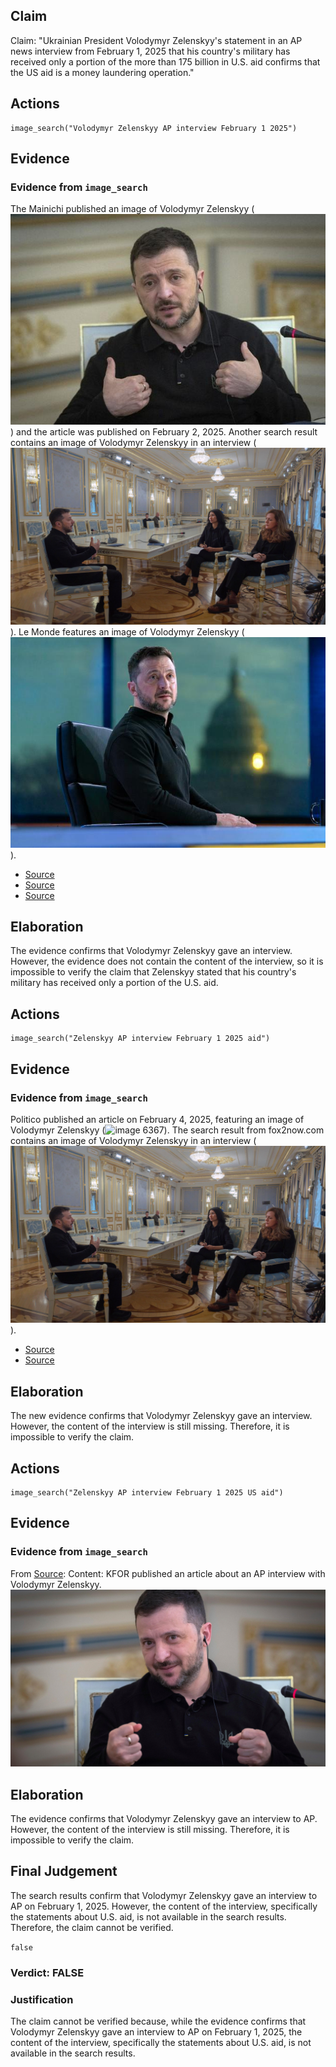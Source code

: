 ## Claim
Claim: "Ukrainian President Volodymyr Zelenskyy's statement in an AP news interview from February 1, 2025 that his country's military has received only a portion of the more than 175 billion in U.S. aid confirms that the US aid is a money laundering operation."

## Actions
```
image_search("Volodymyr Zelenskyy AP interview February 1 2025")
```

## Evidence
### Evidence from `image_search`
The Mainichi published an image of Volodymyr Zelenskyy (![image 6360](media/2025-08-29_22-44-1756507489-579638.jpg)) and the article was published on February 2, 2025. Another search result contains an image of Volodymyr Zelenskyy in an interview (![image 6362](media/2025-08-29_22-44-1756507491-362700.jpg)). Le Monde features an image of Volodymyr Zelenskyy (![image 6363](media/2025-08-29_22-44-1756507491-509620.jpg)).

*   [Source](https://mainichi.jp/english/articles/20250202/p2g/00m/0in/007000c)
*   [Source](https://www.kget.com/news/world-news/ap-takeaways-from-the-ap-interview-with-ukraines-zelenskyy/)
*   [Source](https://www.lemonde.fr/en/united-states/article/2025/02/28/trump-and-zelensky-openly-clash-in-heated-white-house-exchange_6738686_133.html)


## Elaboration
The evidence confirms that Volodymyr Zelenskyy gave an interview. However, the evidence does not contain the content of the interview, so it is impossible to verify the claim that Zelenskyy stated that his country's military has received only a portion of the U.S. aid.


## Actions
```
image_search("Zelenskyy AP interview February 1 2025 aid")
```

## Evidence
### Evidence from `image_search`
Politico published an article on February 4, 2025, featuring an image of Volodymyr Zelenskyy (![image 6367](media/2025-08-29_22-45-1756507506-150814.jpg)). The search result from fox2now.com contains an image of Volodymyr Zelenskyy in an interview (![image 6369](media/2025-08-29_22-45-1756507508-371649.jpg)).

*   [Source](https://www.politico.com/news/2025/02/04/volodymyr-zelenskyy-trump-russia-011777)
*   [Source](https://fox2now.com/news/international-news/ap-international/ap-takeaways-from-the-ap-interview-with-ukraines-zelenskyy/)


## Elaboration
The new evidence confirms that Volodymyr Zelenskyy gave an interview. However, the content of the interview is still missing. Therefore, it is impossible to verify the claim.


## Actions
```
image_search("Zelenskyy AP interview February 1 2025 US aid")
```

## Evidence
### Evidence from `image_search`
From [Source](https://kfor.com/news/international/ap-ap-interview-zelenskyy-says-excluding-ukraine-from-us-russia-talks-about-war-is-very-dangerous/): 
Content: KFOR published an article about an AP interview with Volodymyr Zelenskyy. ![image 6380](media/2025-08-29_22-45-1756507530-514275.jpg)


## Elaboration
The evidence confirms that Volodymyr Zelenskyy gave an interview to AP. However, the content of the interview is still missing. Therefore, it is impossible to verify the claim.


## Final Judgement
The search results confirm that Volodymyr Zelenskyy gave an interview to AP on February 1, 2025. However, the content of the interview, specifically the statements about U.S. aid, is not available in the search results. Therefore, the claim cannot be verified.

`false`


### Verdict: FALSE

### Justification
The claim cannot be verified because, while the evidence confirms that Volodymyr Zelenskyy gave an interview to AP on February 1, 2025, the content of the interview, specifically the statements about U.S. aid, is not available in the search results.
